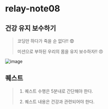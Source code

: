 # relay-note08

## 건강 유지 보수하기

> 코딩만 하다가 죽을 순 없다!! 😨
> 
> 미션으로 부하된 우리의 몸을 유지 보수하자!! 😠

![image](https://github.com/user-attachments/assets/4985e28e-4ce2-4c5c-99ee-764841833579)


## 퀘스트

> 1. 퀘스트 수행은 5분내로 간단해야 한다.
>
> 2. 퀘스트 내용은 건강과 관련되어야 한다.


